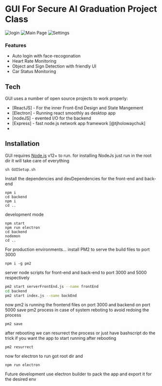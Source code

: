 # GUI For Secure AI Graduation Project Class 
![login](https://i.imgur.com/jzSaKoZ.png)
![Main Page](https://i.imgur.com/PwX0vPl.gif)
![Settings](https://i.imgur.com/4zaSb5q.png)
### Features

- Auto login with face-recogonation 
- Heart Rate Monitoring
- Object and Sign Detection with friendly UI
- Car Status Monitoring

## Tech
GUI uses a number of open source projects to work properly:
- [ReactJS] - For the inner Front-End Design and State Mangement 
- [Electron] - Running react smoothly as desktop app
- [nodeJS] - evented I/O for the backend
- [Express] - fast node.js network app framework [@tjholowaychuk]
- 
## Installation

GUI requires [Node.js](https://nodejs.org/) v12+ to run.
for installing NodeJs just run in the root dir it will take care of everything
```
sh GUISetup.sh
```
Install the dependencies and devDependencies for the front-end and back-end
```
npm i
cd backend
npm i
cd ..
```
development mode
```
npm start 
npm run electron
cd backend
nodemon
cd ..
```
For production environments...
install PM2 to serve the build files to port 3000
```
npm i -g pm2
```
server node scripts for front-end and back-end to port 3000 and 5000 respectively 
```sh
pm2 start serverFrontEnd.js --name frontEnd
cd backend 
pm2 start index.js --name backEnd
```
now pm2 is running the frontend files on port 3000 and backend on port 5000 
save pm2 process in case of system reboting to avoid redoing the process
```
pm2 save
```
after rebooting we can resurrect the process or just have bashscript do the trick if you want the app to start running after rebooting
```
pm2 resurrect
```
now for electron to run got root dir and 
```
npm run electron 
```
Future development use electron builder to pack the app and export it for the desired env
